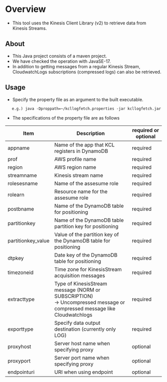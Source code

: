 # Overview

* This tool uses the Kinesis Client Library (v2) to retrieve data from Kinesis Streams.

## About

* This Java project consists of a maven project.
* We have checked the operation with JavaSE-17.
* In addition to getting messages from a regular Kinesis Stream, CloudwatchLogs subscriptions (compressed logs) can also be retrieved.

## Usage

* Specify the property file as an argument to the built executable.
```
   e.g.) java -Dproppath=~/kcllogfetch.properties -jar kcllogfetch.jar

```

* The specifications of the property file are as follows

|  Item              |  Description                                                    | required or optional   |
| ------------------ | --------------------------------------------------------------- | ---------------------- |
| appname            | Name of the app that KCL registers in DynamoDB                  | required               |
| prof               | AWS profile name                                                | required               |
| region             | AWS region name                                                 | required               |
| streamname         | Kinesis stream name                                             | required               |
| rolesesname        | Name of the assesume role                                       | required               |
| rolearn            | Resource name for the assesume role                             | required               |
| postbname          | Name of the DynamoDB table for positioning                      | required               |
| partitionkey       | Name of the DynamoDB table partition key for positioning        | required               |
| partitionkey_value | Value of the partition key of the DynamoDB table for positioning| required               |
| dtpkey             | Date key of the DynamoDB table for positioning                  | required               |
| timezoneid         | Time zone for KinesisStream acquisition messages                | required               |
| extracttype        | Type of KinesisStream message (NORM or SUBSCRIPTION)<br>-> Uncompressed message or compressed message like Cloudwatchlogs        | required               |
| exporttype         | Specify data output destination (currently only LOG)            | required               |
| proxyhost          | Server host name when specifying proxy                          | optional               |
| proxyport          | Server port name when specifying proxy                          | optional               |
| endpointuri        | URI when using endpoint                                         | optional               |

